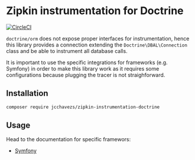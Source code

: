 # Zipkin instrumentation for Doctrine

[![CircleCI](https://circleci.com/gh/jcchavezs/zipkin-instrumentation-doctrine/tree/master.svg?style=svg)](https://circleci.com/gh/jcchavezs/zipkin-instrumentation-doctrine/tree/master)

`doctrine/orm` does not expose proper interfaces for instrumentation, hence this library provides a connection extending the `Doctrine\DBAL\Connection` class and
be able to instrument all database calls.

It is important to use the specific integrations for frameworks (e.g. Symfony) in order to make this library work as it requires some configurations because plugging the
tracer is not straighforward.

## Installation

```bash
composer require jcchavezs/zipkin-instrumentation-doctrine
```

## Usage

Head to the documentation for specific framewors:

- [Symfony](integrations/Symfony/README.md)